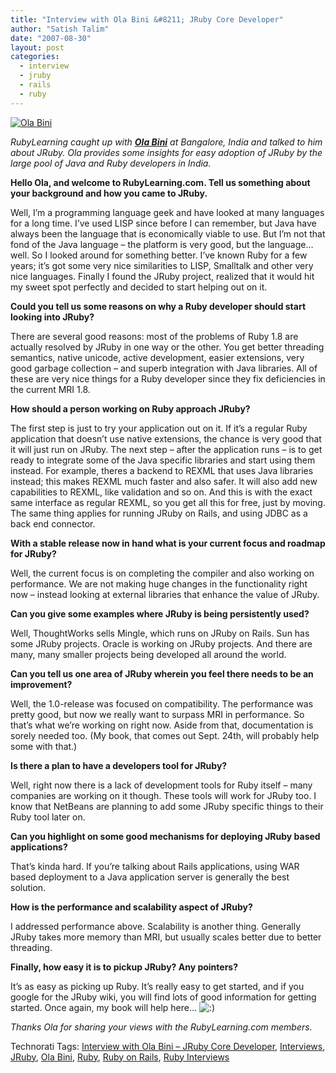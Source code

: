 ```yaml
---
title: "Interview with Ola Bini &#8211; JRuby Core Developer"
author: "Satish Talim"
date: "2007-08-30"
layout: post
categories:
  - interview
  - jruby
  - rails
  - ruby
---
```

[![Ola
Bini](http://www.rubylearning.com/images/ola.jpg)](http://www.rubylearning.com/images/ola.jpg "Ola Bini")

*RubyLearning caught up with **[Ola
Bini](http://ola-bini.blogspot.com/)** at Bangalore, India and talked to
him about JRuby. Ola provides some insights for easy adoption of JRuby
by the large pool of Java and Ruby developers in India.*
<!--more-->

**Hello Ola, and welcome to RubyLearning.com. Tell us something about
your background and how you came to JRuby.**

Well, I’m a programming language geek and have looked at many languages
for a long time. I’ve used LISP since before I can remember, but Java
have always been the language that is economically viable to use. But
I’m not that fond of the Java language – the platform is very good, but
the language… well. So I looked around for something better. I’ve known
Ruby for a few years; it’s got some very nice similarities to LISP,
Smalltalk and other very nice languages. Finally I found the JRuby
project, realized that it would hit my sweet spot perfectly and decided
to start helping out on it.

**Could you tell us some reasons on why a Ruby developer should start
looking into JRuby?**

There are several good reasons: most of the problems of Ruby 1.8 are
actually resolved by JRuby in one way or the other. You get better
threading semantics, native unicode, active development, easier
extensions, very good garbage collection – and superb integration with
Java libraries. All of these are very nice things for a Ruby developer
since they fix deficiencies in the current MRI 1.8.

**How should a person working on Ruby approach JRuby?**

The first step is just to try your application out on it. If it’s a
regular Ruby application that doesn’t use native extensions, the chance
is very good that it will just run on JRuby. The next step – after the
application runs – is to get ready to integrate some of the Java
specific libraries and start using them instead. For example, theres a
backend to REXML that uses Java libraries instead; this makes REXML much
faster and also safer. It will also add new capabilities to REXML, like
validation and so on. And this is with the exact same interface as
regular REXML, so you get all this for free, just by moving. The same
thing applies for running JRuby on Rails, and using JDBC as a back end
connector.

**With a stable release now in hand what is your current focus and
roadmap for JRuby?**

Well, the current focus is on completing the compiler and also working
on performance. We are not making huge changes in the functionality
right now – instead looking at external libraries that enhance the value
of JRuby.

**Can you give some examples where JRuby is being persistently used?**

Well, ThoughtWorks sells Mingle, which runs on JRuby on Rails. Sun has
some JRuby projects. Oracle is working on JRuby projects. And there are
many, many smaller projects being developed all around the world.

**Can you tell us one area of JRuby wherein you feel there needs to be
an improvement?**

Well, the 1.0-release was focused on compatibility. The performance was
pretty good, but now we really want to surpass MRI in performance. So
that’s what we’re working on right now. Aside from that, documentation
is sorely needed too. (My book, that comes out Sept. 24th, will probably
help some with that.)

**Is there a plan to have a developers tool for JRuby?**

Well, right now there is a lack of development tools for Ruby itself –
many companies are working on it though. These tools will work for JRuby
too. I know that NetBeans are planning to add some JRuby specific things
to their Ruby tool later on.

**Can you highlight on some good mechanisms for deploying JRuby based
applications?**

That’s kinda hard. If you’re talking about Rails applications, using WAR
based deployment to a Java application server is generally the best
solution.

**How is the performance and scalability aspect of JRuby?**

I addressed performance above. Scalability is another thing. Generally
JRuby takes more memory than MRI, but usually scales better due to
better threading.

**Finally, how easy it is to pickup JRuby? Any pointers?**

It’s as easy as picking up Ruby. It’s really easy to get started, and if
you google for the JRuby wiki, you will find lots of good information
for getting started. Once again, my book will help here…
![:)](http://rubylearning.com/blog/wp-includes/images/smilies/icon_smile.gif)

*Thanks Ola for sharing your views with the RubyLearning.com members.*

Technorati Tags: [Interview with Ola Bini – JRuby Core
Developer](http://technorati.com/tag/Interview+with+Ola+Bini+%26%238211%3B+JRuby+Core+Developer),
[Interviews](http://technorati.com/tag/Interviews),
[JRuby](http://technorati.com/tag/JRuby), [Ola
Bini](http://technorati.com/tag/Ola+Bini),
[Ruby](http://technorati.com/tag/Ruby), [Ruby on
Rails](http://technorati.com/tag/Ruby+on+Rails), [Ruby
Interviews](http://technorati.com/tag/Ruby+Interviews)
